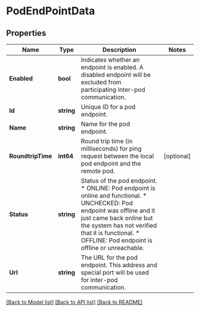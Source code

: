 # PodEndPointData

## Properties

Name | Type | Description | Notes
------------ | ------------- | ------------- | -------------
**Enabled** | **bool** | Indicates whether an endpoint is enabled. A disabled endpoint will be excluded from participating inter-pod communication. | 
**Id** | **string** | Unique ID for a pod endpoint. | 
**Name** | **string** | Name for the pod endpoint. | 
**RoundtripTime** | **int64** | Round trip time (in milliseconds) for ping request between the local pod endpoint and the remote pod. | [optional] 
**Status** | **string** | Status of the pod endpoint. * ONLINE: Pod endpoint is online and functional. * UNCHECKED: Pod endpoint was offline and it just came back online but the system has not verified that it is functional. * OFFLINE: Pod endpoint is offline or unreachable. | 
**Url** | **string** | The URL for the pod endpoint. This address and special port will be used for inter-pod communication. | 

[[Back to Model list]](../README.md#documentation-for-models) [[Back to API list]](../README.md#documentation-for-api-endpoints) [[Back to README]](../README.md)


